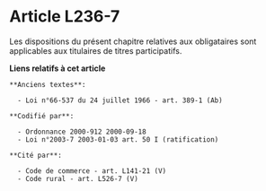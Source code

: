 # Article L236-7

Les dispositions du présent chapitre relatives aux obligataires sont applicables aux titulaires de titres participatifs.

**Liens relatifs à cet article**

	**Anciens textes**:

	  - Loi n°66-537 du 24 juillet 1966 - art. 389-1 (Ab)

	**Codifié par**:

	  - Ordonnance 2000-912 2000-09-18
	  - Loi n°2003-7 2003-01-03 art. 50 I (ratification)

	**Cité par**:

	  - Code de commerce - art. L141-21 (V)
	  - Code rural - art. L526-7 (V)
